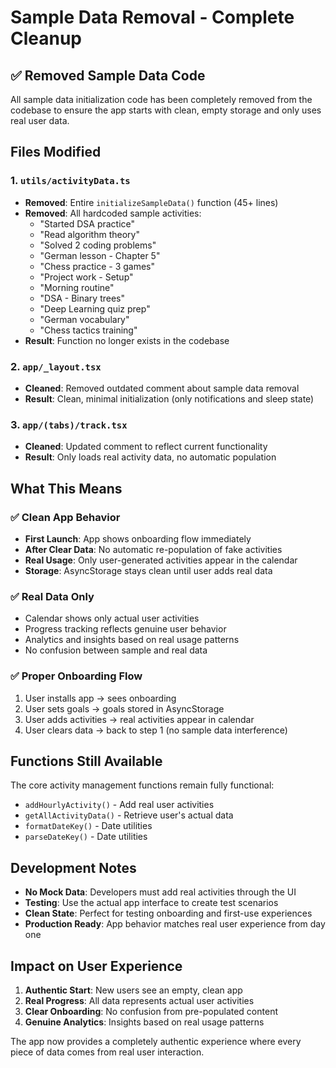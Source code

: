 # Sample Data Removal - Complete Cleanup

## ✅ **Removed Sample Data Code**

All sample data initialization code has been completely removed from the codebase to ensure the app starts with clean, empty storage and only uses real user data.

## **Files Modified**

### 1. **`utils/activityData.ts`**
- **Removed**: Entire `initializeSampleData()` function (45+ lines)
- **Removed**: All hardcoded sample activities:
  - "Started DSA practice"
  - "Read algorithm theory" 
  - "Solved 2 coding problems"
  - "German lesson - Chapter 5"
  - "Chess practice - 3 games"
  - "Project work - Setup"
  - "Morning routine"
  - "DSA - Binary trees"
  - "Deep Learning quiz prep"
  - "German vocabulary"
  - "Chess tactics training"
- **Result**: Function no longer exists in the codebase

### 2. **`app/_layout.tsx`**
- **Cleaned**: Removed outdated comment about sample data removal
- **Result**: Clean, minimal initialization (only notifications and sleep state)

### 3. **`app/(tabs)/track.tsx`**
- **Cleaned**: Updated comment to reflect current functionality
- **Result**: Only loads real activity data, no automatic population

## **What This Means**

### ✅ **Clean App Behavior**
- **First Launch**: App shows onboarding flow immediately
- **After Clear Data**: No automatic re-population of fake activities
- **Real Usage**: Only user-generated activities appear in the calendar
- **Storage**: AsyncStorage stays clean until user adds real data

### ✅ **Real Data Only**
- Calendar shows only actual user activities
- Progress tracking reflects genuine user behavior
- Analytics and insights based on real usage patterns
- No confusion between sample and real data

### ✅ **Proper Onboarding Flow**
1. User installs app → sees onboarding
2. User sets goals → goals stored in AsyncStorage
3. User adds activities → real activities appear in calendar
4. User clears data → back to step 1 (no sample data interference)

## **Functions Still Available**

The core activity management functions remain fully functional:
- `addHourlyActivity()` - Add real user activities
- `getAllActivityData()` - Retrieve user's actual data
- `formatDateKey()` - Date utilities
- `parseDateKey()` - Date utilities

## **Development Notes**

- **No Mock Data**: Developers must add real activities through the UI
- **Testing**: Use the actual app interface to create test scenarios
- **Clean State**: Perfect for testing onboarding and first-use experiences
- **Production Ready**: App behavior matches real user experience from day one

## **Impact on User Experience**

1. **Authentic Start**: New users see an empty, clean app
2. **Real Progress**: All data represents actual user activities
3. **Clear Onboarding**: No confusion from pre-populated content
4. **Genuine Analytics**: Insights based on real usage patterns

The app now provides a completely authentic experience where every piece of data comes from real user interaction.
